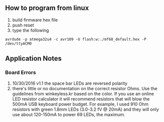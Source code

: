 ## How to program from linux
1. build firmware hex file
1. push reset
1. type the following
```
avrdude -p atmega32u4 -c avr109 -U flash:w:./mf68_default.hex -P /dev/ttyACM0
```
## Application Notes

### Board Errors

  1. 10/30/2016 v1.1 the space bar LEDs are reversed polarity
  1. there's little or no documentation on the correct resistor Ohms. Use the guidelines from winkeyless.kr based on the color. If you use an online LED resistor calculator it will recommend resistors that will blow the 500mA USB keyboard power budget. For example, I used 910 Ohm resistors with green 1.8mm LEDs (3.0-3.2 fV @ 20mA) and they will only use about 120-150mA to power 69 LEDs, the maximum.
